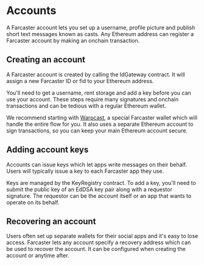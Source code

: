 # Accounts

A Farcaster account lets you set up a username, profile picture and publish short text messages known as casts. Any Ethereum address can register a Farcaster account by making an onchain transaction.

## Creating an account

A Farcaster account is created by calling the IdGateway contract. It will assign a new Farcaster ID or fid to your Ethereum address.

You'll need to get a username, rent storage and add a key before you can use your account. These steps require many signatures and onchain transactions and can be tedious with a regular Ethereum wallet.

We recommend starting with [Warpcast](https://www.warpcast.com/), a special Farcaster wallet which will handle the entire flow for you. It also uses a separate Ethereum account to sign transactions, so you can keep your main Ethereum account secure.

## Adding account keys

Accounts can issue keys which let apps write messages on their behalf. Users will typically issue a key to each Farcaster app they use. 

Keys are managed by the KeyRegistry contract. To add a key, you'll need to submit the public key of an EdDSA key pair along with a requestor signature. The requestor can be the account itself or an app that wants to operate on its behalf.

## Recovering an account

Users often set up separate wallets for their social apps and it's easy to lose access. Farcaster lets any account specify a recovery address which can be used to recover the account. It can be configured when creating the account or anytime after.

Users can set the recovery address to trusted services like Warpcast or they can manage it themselves using a regular Ethereum wallet.
